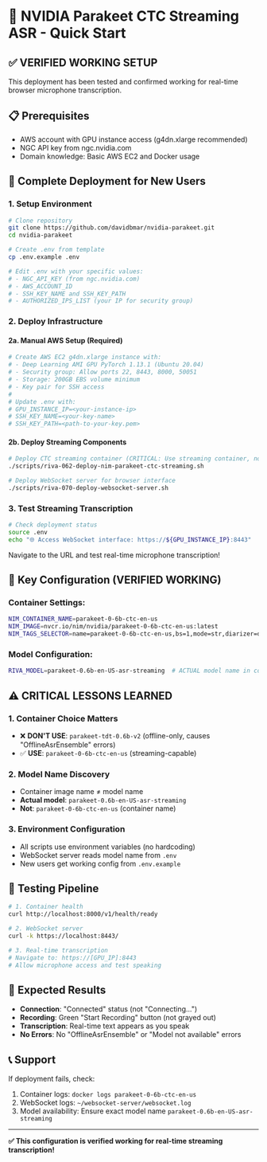 # 🚀 NVIDIA Parakeet CTC Streaming ASR - Quick Start

## ✅ VERIFIED WORKING SETUP
This deployment has been tested and confirmed working for real-time browser microphone transcription.

## 📋 Prerequisites
- AWS account with GPU instance access (g4dn.xlarge recommended)
- NGC API key from ngc.nvidia.com
- Domain knowledge: Basic AWS EC2 and Docker usage

## 🎯 Complete Deployment for New Users

### 1. Setup Environment
```bash
# Clone repository
git clone https://github.com/davidbmar/nvidia-parakeet.git
cd nvidia-parakeet

# Create .env from template
cp .env.example .env

# Edit .env with your specific values:
# - NGC_API_KEY (from ngc.nvidia.com)
# - AWS_ACCOUNT_ID 
# - SSH_KEY_NAME and SSH_KEY_PATH
# - AUTHORIZED_IPS_LIST (your IP for security group)
```

### 2. Deploy Infrastructure

#### 2a. Manual AWS Setup (Required)
```bash
# Create AWS EC2 g4dn.xlarge instance with:
# - Deep Learning AMI GPU PyTorch 1.13.1 (Ubuntu 20.04)
# - Security group: Allow ports 22, 8443, 8000, 50051
# - Storage: 200GB EBS volume minimum
# - Key pair for SSH access
# 
# Update .env with:
# GPU_INSTANCE_IP=<your-instance-ip>
# SSH_KEY_NAME=<your-key-name>
# SSH_KEY_PATH=<path-to-your-key.pem>
```

#### 2b. Deploy Streaming Components
```bash
# Deploy CTC streaming container (CRITICAL: Use streaming container, not TDT)
./scripts/riva-062-deploy-nim-parakeet-ctc-streaming.sh

# Deploy WebSocket server for browser interface  
./scripts/riva-070-deploy-websocket-server.sh
```

### 3. Test Streaming Transcription
```bash
# Check deployment status
source .env
echo "🌐 Access WebSocket interface: https://${GPU_INSTANCE_IP}:8443"
```

Navigate to the URL and test real-time microphone transcription!

## 🔑 Key Configuration (VERIFIED WORKING)

### Container Settings:
```bash
NIM_CONTAINER_NAME=parakeet-0-6b-ctc-en-us
NIM_IMAGE=nvcr.io/nim/nvidia/parakeet-0-6b-ctc-en-us:latest
NIM_TAGS_SELECTOR=name=parakeet-0-6b-ctc-en-us,bs=1,mode=str,diarizer=disabled,vad=default
```

### Model Configuration:
```bash
RIVA_MODEL=parakeet-0.6b-en-US-asr-streaming  # ACTUAL model name in container
```

## ⚠️ CRITICAL LESSONS LEARNED

### 1. Container Choice Matters
- ❌ **DON'T USE**: `parakeet-tdt-0.6b-v2` (offline-only, causes "OfflineAsrEnsemble" errors)
- ✅ **USE**: `parakeet-0-6b-ctc-en-us` (streaming-capable)

### 2. Model Name Discovery
- Container image name ≠ model name
- **Actual model**: `parakeet-0.6b-en-US-asr-streaming`
- **Not**: `parakeet-0-6b-ctc-en-us` (container name)

### 3. Environment Configuration
- All scripts use environment variables (no hardcoding)
- WebSocket server reads model name from `.env`
- New users get working config from `.env.example`

## 🧪 Testing Pipeline
```bash
# 1. Container health
curl http://localhost:8000/v1/health/ready

# 2. WebSocket server
curl -k https://localhost:8443/

# 3. Real-time transcription
# Navigate to: https://[GPU_IP]:8443
# Allow microphone access and test speaking
```

## 🎉 Expected Results
- **Connection**: "Connected" status (not "Connecting...")
- **Recording**: Green "Start Recording" button (not grayed out)
- **Transcription**: Real-time text appears as you speak
- **No Errors**: No "OfflineAsrEnsemble" or "Model not available" errors

## 📞 Support
If deployment fails, check:
1. Container logs: `docker logs parakeet-0-6b-ctc-en-us`
2. WebSocket logs: `~/websocket-server/websocket.log`
3. Model availability: Ensure exact model name `parakeet-0.6b-en-US-asr-streaming`

---
**✅ This configuration is verified working for real-time streaming transcription!**